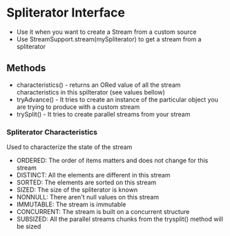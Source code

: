 # Spliterator Interface

- Use it when you want to create a Stream from a custom source
- Use StreamSupport.stream(mySpliterator) to get a stream from a spliterator

## Methods
- characteristics() - returns an ORed value of all the stream characteristics in this spilterator (see values bellow)
- tryAdvance() - It tries to create an instance of the particular object you are trying to produce with a custom stream
- trySplit() - It tries to create parallel streams from your stream

### Spliterator Characteristics
Used to characterize the state of the stream

- ORDERED: The order of items matters and does not change for this stream
- DISTINCT: All the elements are different in this stream
- SORTED: The elements are sorted on this stream
- SIZED:  The size of the spliterator is known
- NONNULL: There aren't null values on this stream
- IMMUTABLE: The stream is immutable
- CONCURRENT: The stream is built on a concurrent structure
- SUBSIZED: All the parallel streams chunks from the trysplit() method will be sized